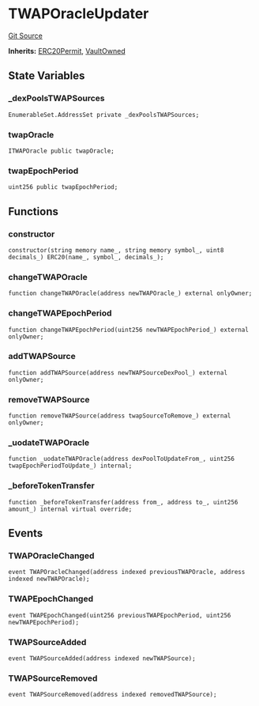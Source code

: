# TWAPOracleUpdater
[Git Source](https://github.com/KlimaDAO/klimadao-solidity/blob/29fd912e7e35bfd36ad9c6e57c2a312d3aed3640/src/protocol/tokens/regular/KlimaToken.sol)

**Inherits:**
[ERC20Permit](/src/protocol/tokens/regular/KlimaToken.sol/abstract.ERC20Permit.md), [VaultOwned](/src/protocol/tokens/regular/KlimaToken.sol/contract.VaultOwned.md)


## State Variables
### _dexPoolsTWAPSources

```solidity
EnumerableSet.AddressSet private _dexPoolsTWAPSources;
```


### twapOracle

```solidity
ITWAPOracle public twapOracle;
```


### twapEpochPeriod

```solidity
uint256 public twapEpochPeriod;
```


## Functions
### constructor


```solidity
constructor(string memory name_, string memory symbol_, uint8 decimals_) ERC20(name_, symbol_, decimals_);
```

### changeTWAPOracle


```solidity
function changeTWAPOracle(address newTWAPOracle_) external onlyOwner;
```

### changeTWAPEpochPeriod


```solidity
function changeTWAPEpochPeriod(uint256 newTWAPEpochPeriod_) external onlyOwner;
```

### addTWAPSource


```solidity
function addTWAPSource(address newTWAPSourceDexPool_) external onlyOwner;
```

### removeTWAPSource


```solidity
function removeTWAPSource(address twapSourceToRemove_) external onlyOwner;
```

### _uodateTWAPOracle


```solidity
function _uodateTWAPOracle(address dexPoolToUpdateFrom_, uint256 twapEpochPeriodToUpdate_) internal;
```

### _beforeTokenTransfer


```solidity
function _beforeTokenTransfer(address from_, address to_, uint256 amount_) internal virtual override;
```

## Events
### TWAPOracleChanged

```solidity
event TWAPOracleChanged(address indexed previousTWAPOracle, address indexed newTWAPOracle);
```

### TWAPEpochChanged

```solidity
event TWAPEpochChanged(uint256 previousTWAPEpochPeriod, uint256 newTWAPEpochPeriod);
```

### TWAPSourceAdded

```solidity
event TWAPSourceAdded(address indexed newTWAPSource);
```

### TWAPSourceRemoved

```solidity
event TWAPSourceRemoved(address indexed removedTWAPSource);
```

